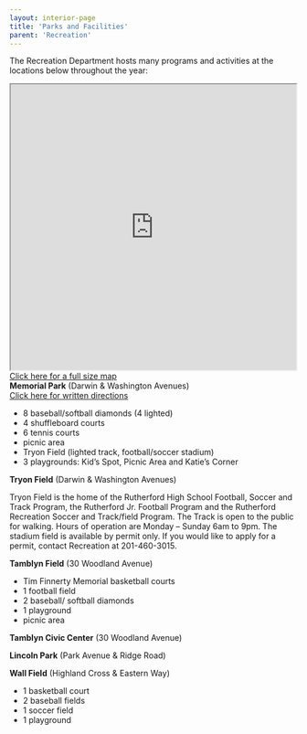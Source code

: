 ```yaml
---
layout: interior-page
title: 'Parks and Facilities'
parent: 'Recreation'
---
```


The Recreation Department hosts many programs and activities at the locations below throughout the year:

<div style="float: right;">
  <div><iframe src="https://www.google.com/maps/d/embed?mid=z9E2BG8u0Qag.ktvpfdZ0zmPo" width="500" height="500"></iframe></div>
  <div><a href="https://www.google.com/maps/d/u/0/viewer?mid=z9E2BG8u0Qag.ktvpfdZ0zmPo">Click here for a full size map</a></div>
</div>

**Memorial Park** (Darwin & Washington Avenues)  
[Click here for written directions](memorial-field-directions/)

* 8 baseball/softball diamonds (4 lighted)
* 4 shuffleboard courts
* 6 tennis courts
* picnic area
* Tryon Field (lighted track, football/soccer stadium)
* 3 playgrounds: Kid’s Spot, Picnic Area and Katie’s Corner

**Tryon Field** (Darwin & Washington Avenues)

Tryon Field is the home of the Rutherford High School Football, Soccer and Track Program, the Rutherford Jr. Football Program and the Rutherford Recreation Soccer and Track/field Program. 
The Track is open to the public for walking. 
Hours of operation are Monday – Sunday 6am to 9pm.
The stadium field is available by permit only. 
If you would like to apply for a permit, contact Recreation at 201-460-3015.

**Tamblyn Field** (30 Woodland Avenue)

* Tim Finnerty Memorial basketball courts
* 1 football field
* 2 baseball/ softball diamonds
* 1 playground
* picnic area

**Tamblyn Civic Center** (30 Woodland Avenue)

**Lincoln Park** (Park Avenue & Ridge Road)

**Wall Field** (Highland Cross & Eastern Way)

* 1 basketball court
* 2 baseball fields
* 1 soccer field
* 1 playground
